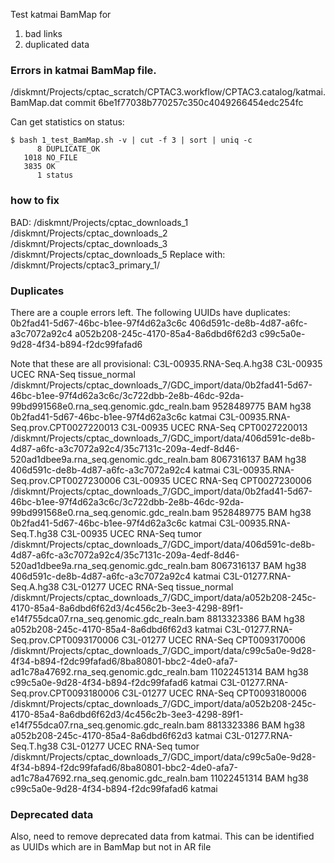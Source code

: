 Test katmai BamMap for
1) bad links
2) duplicated data


### Errors in katmai BamMap file.

/diskmnt/Projects/cptac_scratch/CPTAC3.workflow/CPTAC3.catalog/katmai.BamMap.dat
    commit 6be1f77038b770257c350c4049266454edc254fc

Can get statistics on status:
```
$ bash 1_test_BamMap.sh -v | cut -f 3 | sort | uniq -c
      8 DUPLICATE_OK
   1018 NO_FILE
   3835 OK
      1 status
```

### how to fix

BAD: 
  /diskmnt/Projects/cptac_downloads_1
  /diskmnt/Projects/cptac_downloads_2
  /diskmnt/Projects/cptac_downloads_3
  /diskmnt/Projects/cptac_downloads_5
Replace with: /diskmnt/Projects/cptac3_primary_1/

### Duplicates

There are a couple errors left.  The following UUIDs have duplicates:
    0b2fad41-5d67-46bc-b1ee-97f4d62a3c6c
    406d591c-de8b-4d87-a6fc-a3c7072a92c4
    a052b208-245c-4170-85a4-8a6dbd6f62d3
    c99c5a0e-9d28-4f34-b894-f2dc99fafad6

Note that these are all provisional:
    C3L-00935.RNA-Seq.A.hg38    C3L-00935   UCEC    RNA-Seq tissue_normal   /diskmnt/Projects/cptac_downloads_7/GDC_import/data/0b2fad41-5d67-46bc-b1ee-97f4d62a3c6c/3c722dbb-2e8b-46dc-92da-99bd991568e0.rna_seq.genomic.gdc_realn.bam 9528489775  BAM hg38    0b2fad41-5d67-46bc-b1ee-97f4d62a3c6c    katmai
    C3L-00935.RNA-Seq.prov.CPT0027220013    C3L-00935   UCEC    RNA-Seq CPT0027220013   /diskmnt/Projects/cptac_downloads_7/GDC_import/data/406d591c-de8b-4d87-a6fc-a3c7072a92c4/35c7131c-209a-4edf-8d46-520ad1dbee9a.rna_seq.genomic.gdc_realn.bam 8067316137  BAM hg38    406d591c-de8b-4d87-a6fc-a3c7072a92c4    katmai
    C3L-00935.RNA-Seq.prov.CPT0027230006    C3L-00935   UCEC    RNA-Seq CPT0027230006   /diskmnt/Projects/cptac_downloads_7/GDC_import/data/0b2fad41-5d67-46bc-b1ee-97f4d62a3c6c/3c722dbb-2e8b-46dc-92da-99bd991568e0.rna_seq.genomic.gdc_realn.bam 9528489775  BAM hg38    0b2fad41-5d67-46bc-b1ee-97f4d62a3c6c    katmai
    C3L-00935.RNA-Seq.T.hg38    C3L-00935   UCEC    RNA-Seq tumor   /diskmnt/Projects/cptac_downloads_7/GDC_import/data/406d591c-de8b-4d87-a6fc-a3c7072a92c4/35c7131c-209a-4edf-8d46-520ad1dbee9a.rna_seq.genomic.gdc_realn.bam 8067316137  BAM hg38    406d591c-de8b-4d87-a6fc-a3c7072a92c4    katmai
    C3L-01277.RNA-Seq.A.hg38    C3L-01277   UCEC    RNA-Seq tissue_normal   /diskmnt/Projects/cptac_downloads_7/GDC_import/data/a052b208-245c-4170-85a4-8a6dbd6f62d3/4c456c2b-3ee3-4298-89f1-e14f755dca07.rna_seq.genomic.gdc_realn.bam 8813323386  BAM hg38    a052b208-245c-4170-85a4-8a6dbd6f62d3    katmai
    C3L-01277.RNA-Seq.prov.CPT0093170006    C3L-01277   UCEC    RNA-Seq CPT0093170006   /diskmnt/Projects/cptac_downloads_7/GDC_import/data/c99c5a0e-9d28-4f34-b894-f2dc99fafad6/8ba80801-bbc2-4de0-afa7-ad1c78a47692.rna_seq.genomic.gdc_realn.bam 11022451314 BAM hg38    c99c5a0e-9d28-4f34-b894-f2dc99fafad6    katmai
    C3L-01277.RNA-Seq.prov.CPT0093180006    C3L-01277   UCEC    RNA-Seq CPT0093180006   /diskmnt/Projects/cptac_downloads_7/GDC_import/data/a052b208-245c-4170-85a4-8a6dbd6f62d3/4c456c2b-3ee3-4298-89f1-e14f755dca07.rna_seq.genomic.gdc_realn.bam 8813323386  BAM hg38    a052b208-245c-4170-85a4-8a6dbd6f62d3    katmai
    C3L-01277.RNA-Seq.T.hg38    C3L-01277   UCEC    RNA-Seq tumor   /diskmnt/Projects/cptac_downloads_7/GDC_import/data/c99c5a0e-9d28-4f34-b894-f2dc99fafad6/8ba80801-bbc2-4de0-afa7-ad1c78a47692.rna_seq.genomic.gdc_realn.bam 11022451314 BAM hg38    c99c5a0e-9d28-4f34-b894-f2dc99fafad6    katmai

### Deprecated data

Also, need to remove deprecated data from katmai.  This can be identified as UUIDs which are in BamMap but not in AR file


